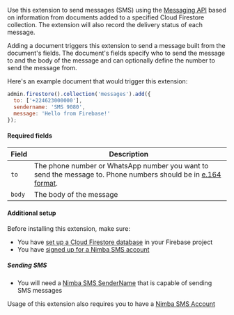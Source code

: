 Use this extension to send messages (SMS) using the [Messaging API](https://developers.nimbasms.com) based on information from documents added to a specified Cloud Firestore collection. The extension will also record the delivery status of each message.

Adding a document triggers this extension to send a message built from the document's fields. The document's fields specify who to send the message to and the body of the message and can optionally define the number to send the message from.

Here's an example document that would trigger this extension:

```js
admin.firestore().collection('messages').add({
  to: ['+224623000000'],
  sendername: 'SMS 9080',
  message: 'Hello from Firebase!'
});
```

#### Required fields

| Field  | Description                                                                                                                                                     |
| ------ | --------------------------------------------------------------------------------------------------------------------------------------------------------------- |
| `to`   | The phone number or WhatsApp number you want to send the message to. Phone numbers should be in [e.164 format](https://www.twilio.com/docs/glossary/what-e164). |
| `body` | The body of the message                                                                                                                                         |

#### Additional setup

Before installing this extension, make sure:

* You have [set up a Cloud Firestore database](https://firebase.google.com/docs/firestore/quickstart) in your Firebase project
* You have [signed up for a Nimba SMS account](https://www.nimbasms.com)

##### Sending SMS

* You will need a [Nimba SMS SenderName](https://www.nimbasms.com/app/campaigns/sender-names) that is capable of sending SMS messages

Usage of this extension also requires you to have a [Nimba SMS Account](https://www.nimbasms.com/)
